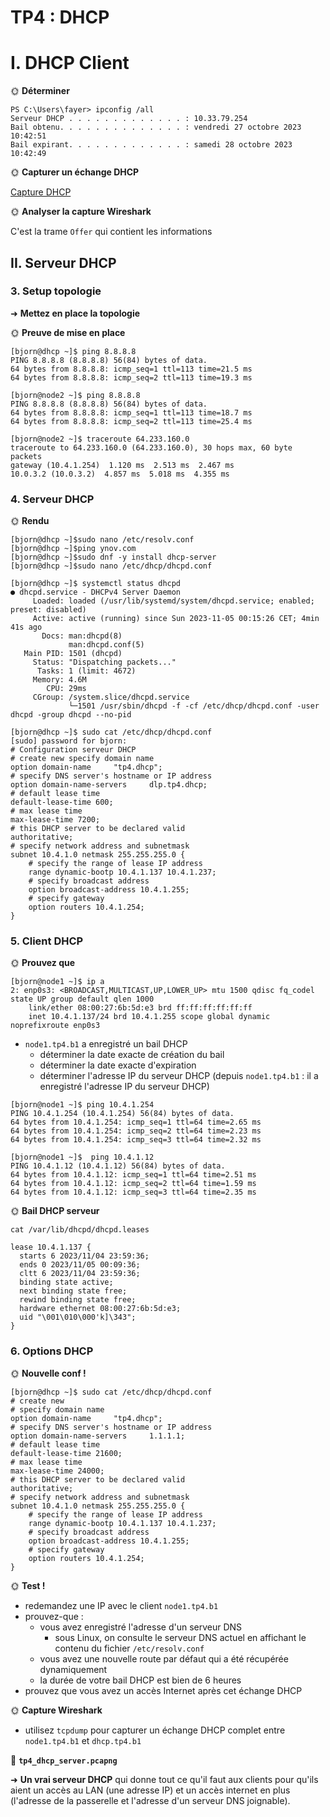 # TP4 : DHCP

# I. DHCP Client

🌞 **Déterminer**

```
PS C:\Users\fayer> ipconfig /all
Serveur DHCP . . . . . . . . . . . . . : 10.33.79.254
Bail obtenu. . . . . . . . . . . . . . : vendredi 27 octobre 2023 10:42:51
Bail expirant. . . . . . . . . . . . . : samedi 28 octobre 2023 10:42:49
```

🌞 **Capturer un échange DHCP**

[Capture DHCP](./tp4_dhcp_client.pcapng)

🌞 **Analyser la capture Wireshark**

C'est la trame `Offer` qui contient les informations

## II. Serveur DHCP

### 3. Setup topologie

➜ **Mettez en place la topologie**

🌞 **Preuve de mise en place**

```
[bjorn@dhcp ~]$ ping 8.8.8.8
PING 8.8.8.8 (8.8.8.8) 56(84) bytes of data.
64 bytes from 8.8.8.8: icmp_seq=1 ttl=113 time=21.5 ms
64 bytes from 8.8.8.8: icmp_seq=2 ttl=113 time=19.3 ms
```

```
[bjorn@node2 ~]$ ping 8.8.8.8
PING 8.8.8.8 (8.8.8.8) 56(84) bytes of data.
64 bytes from 8.8.8.8: icmp_seq=1 ttl=113 time=18.7 ms
64 bytes from 8.8.8.8: icmp_seq=2 ttl=113 time=25.4 ms
```

```
[bjorn@node2 ~]$ traceroute 64.233.160.0
traceroute to 64.233.160.0 (64.233.160.0), 30 hops max, 60 byte packets
gateway (10.4.1.254)  1.120 ms  2.513 ms  2.467 ms
10.0.3.2 (10.0.3.2)  4.857 ms  5.018 ms  4.355 ms
```

### 4. Serveur DHCP

🌞 **Rendu**

```
[bjorn@dhcp ~]$sudo nano /etc/resolv.conf
[bjorn@dhcp ~]$ping ynov.com
[bjorn@dhcp ~]$sudo dnf -y install dhcp-server
[bjorn@dhcp ~]$sudo nano /etc/dhcp/dhcpd.conf
```

```
[bjorn@dhcp ~]$ systemctl status dhcpd
● dhcpd.service - DHCPv4 Server Daemon
     Loaded: loaded (/usr/lib/systemd/system/dhcpd.service; enabled; preset: disabled)
     Active: active (running) since Sun 2023-11-05 00:15:26 CET; 4min 41s ago
       Docs: man:dhcpd(8)
             man:dhcpd.conf(5)
   Main PID: 1501 (dhcpd)
     Status: "Dispatching packets..."
      Tasks: 1 (limit: 4672)
     Memory: 4.6M
        CPU: 29ms
     CGroup: /system.slice/dhcpd.service
             └─1501 /usr/sbin/dhcpd -f -cf /etc/dhcp/dhcpd.conf -user dhcpd -group dhcpd --no-pid
```

```
[bjorn@dhcp ~]$ sudo cat /etc/dhcp/dhcpd.conf
[sudo] password for bjorn:
# Configuration serveur DHCP
# create new specify domain name
option domain-name     "tp4.dhcp";
# specify DNS server's hostname or IP address
option domain-name-servers     dlp.tp4.dhcp;
# default lease time
default-lease-time 600;
# max lease time
max-lease-time 7200;
# this DHCP server to be declared valid
authoritative;
# specify network address and subnetmask
subnet 10.4.1.0 netmask 255.255.255.0 {
    # specify the range of lease IP address
    range dynamic-bootp 10.4.1.137 10.4.1.237;
    # specify broadcast address
    option broadcast-address 10.4.1.255;
    # specify gateway
    option routers 10.4.1.254;
}
```

### 5. Client DHCP

🌞 **Prouvez que**

```
[bjorn@node1 ~]$ ip a
2: enp0s3: <BROADCAST,MULTICAST,UP,LOWER_UP> mtu 1500 qdisc fq_codel state UP group default qlen 1000
    link/ether 08:00:27:6b:5d:e3 brd ff:ff:ff:ff:ff:ff
    inet 10.4.1.137/24 brd 10.4.1.255 scope global dynamic noprefixroute enp0s3
```

- `node1.tp4.b1` a enregistré un bail DHCP
  - déterminer la date exacte de création du bail
  - déterminer la date exacte d'expiration
  - déterminer l'adresse IP du serveur DHCP (depuis `node1.tp4.b1` : il a enregistré l'adresse IP du serveur DHCP)

```
[bjorn@node1 ~]$ ping 10.4.1.254
PING 10.4.1.254 (10.4.1.254) 56(84) bytes of data.
64 bytes from 10.4.1.254: icmp_seq=1 ttl=64 time=2.65 ms
64 bytes from 10.4.1.254: icmp_seq=2 ttl=64 time=2.23 ms
64 bytes from 10.4.1.254: icmp_seq=3 ttl=64 time=2.32 ms
```

```
[bjorn@node1 ~]$  ping 10.4.1.12
PING 10.4.1.12 (10.4.1.12) 56(84) bytes of data.
64 bytes from 10.4.1.12: icmp_seq=1 ttl=64 time=2.51 ms
64 bytes from 10.4.1.12: icmp_seq=2 ttl=64 time=1.59 ms
64 bytes from 10.4.1.12: icmp_seq=3 ttl=64 time=2.35 ms
```

🌞 **Bail DHCP serveur**

```cat /var/lib/dhcpd/dhcpd.leases```

```
lease 10.4.1.137 {
  starts 6 2023/11/04 23:59:36;
  ends 0 2023/11/05 00:09:36;
  cltt 6 2023/11/04 23:59:36;
  binding state active;
  next binding state free;
  rewind binding state free;
  hardware ethernet 08:00:27:6b:5d:e3;
  uid "\001\010\000'k]\343";
}
```

### 6. Options DHCP

🌞 **Nouvelle conf !**

```
[bjorn@dhcp ~]$ sudo cat /etc/dhcp/dhcpd.conf
# create new
# specify domain name
option domain-name     "tp4.dhcp";
# specify DNS server's hostname or IP address
option domain-name-servers     1.1.1.1;
# default lease time
default-lease-time 21600;
# max lease time
max-lease-time 24000;
# this DHCP server to be declared valid
authoritative;
# specify network address and subnetmask
subnet 10.4.1.0 netmask 255.255.255.0 {
    # specify the range of lease IP address
    range dynamic-bootp 10.4.1.137 10.4.1.237;
    # specify broadcast address
    option broadcast-address 10.4.1.255;
    # specify gateway
    option routers 10.4.1.254;
}
```

🌞 **Test !**

- redemandez une IP avec le client `node1.tp4.b1`
- prouvez-que :
  - vous avez enregistré l'adresse d'un serveur DNS
    - sous Linux, on consulte le serveur DNS actuel en affichant le contenu du fichier `/etc/resolv.conf`
  - vous avez une nouvelle route par défaut qui a été récupérée dynamiquement
  - la durée de votre bail DHCP est bien de 6 heures
- prouvez que vous avez un accès Internet après cet échange DHCP

🌞 **Capture Wireshark**

- utilisez `tcpdump` pour capturer un échange DHCP complet entre `node1.tp4.b1` et `dhcp.tp4.b1`

🦈 **`tp4_dhcp_server.pcapng`**

➜ **Un vrai serveur DHCP** qui donne tout ce qu'il faut aux clients pour qu'ils aient un accès au LAN (une adresse IP) et un accès internet en plus (l'adresse de la passerelle et l'adresse d'un serveur DNS joignable).
